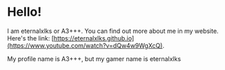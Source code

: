 # Hello!

I am eternalxlks or A3+++. You can find out more about me in my website. Here's the link: [https://eternalxlks.github.io](https://www.youtube.com/watch?v=dQw4w9WgXcQ).

My profile name is A3+++, but my gamer name is eternalxlks
